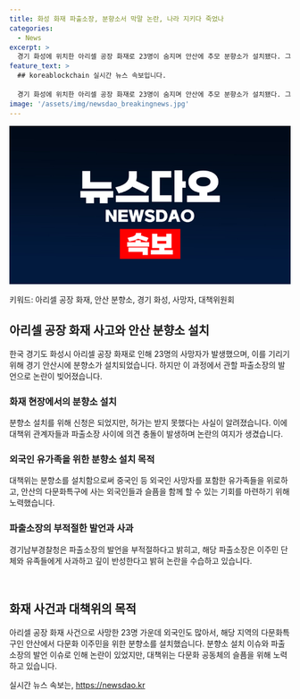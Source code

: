 ```yaml
---
title: 화성 화재 파출소장, 분향소서 막말 논란, 나라 지키다 죽었나
categories:
  - News
excerpt: >
  경기 화성에 위치한 아리셀 공장 화재로 23명이 숨지며 안산에 추모 분향소가 설치됐다. 그러나 분향소 설치 과정에서 지자체 허가를 받지 않았다는 이유로 파출소장과 분향소 담당자 간에 갈등이 발생했다. 이에 대책위 관계자들은 공직자의 발언을 비판하며 현장의 분위기가 고조되었다. 경기남부경찰청은 파출소장의 부적절한 발언에 대해 사과하고 반성하고 있다고 밝혔다. 사고의 외국인 피해자를 고려하여 다문화특구인 안산에서 분향소를 설치한 것으로 알려졌다.
feature_text: >
  ## koreablockchain 실시간 뉴스 속보입니다.

  경기 화성에 위치한 아리셀 공장 화재로 23명이 숨지며 안산에 추모 분향소가 설치됐다. 그러나 분향소 설치 과정에서 지자체 허가를 받지 않았다는 이유로 파출소장과 분향소 담당자 간에 갈등이 발생했다. 이에 대책위 관계자들은 공직자의 발언을 비판하며 현장의 분위기가 고조되었다. 경기남부경찰청은 파출소장의 부적절한 발언에 대해 사과하고 반성하고 있다고 밝혔다. 사고의 외국인 피해자를 고려하여 다문화특구인 안산에서 분향소를 설치한 것으로 알려졌다.
image: '/assets/img/newsdao_breakingnews.jpg'
---
```


<p><img src="/assets/img/newsdao_breakingnews.jpg" alt="koreablockchain 속보" /></p>

<p>키워드: 아리셀 공장 화재, 안산 분향소, 경기 화성, 사망자, 대책위원회</p>

<h2 data-ke-size="size26">아리셀 공장 화재 사고와 안산 분향소 설치</h2>

<p>한국 경기도 화성시 아리셀 공장 화재로 인해 23명의 사망자가 발생했으며, 이를 기리기 위해 경기 안산시에 분향소가 설치되었습니다. 하지만 이 과정에서 관할 파출소장의 발언으로 논란이 빚어졌습니다.</p>

<h3>화재 현장에서의 분향소 설치</h3>

<p>분향소 설치를 위해 신청은 되었지만, 허가는 받지 못했다는 사실이 알려졌습니다. 이에 대책위 관계자들과 파출소장 사이에 의견 충돌이 발생하며 논란의 여지가 생겼습니다.</p>

<h3>외국인 유가족을 위한 분향소 설치 목적</h3>

<p>대책위는 분향소를 설치함으로써 중국인 등 외국인 사망자를 포함한 유가족들을 위로하고, 안산의 다문화특구에 사는 외국인들과 슬픔을 함께 할 수 있는 기회를 마련하기 위해 노력했습니다.</p>

<h3>파출소장의 부적절한 발언과 사과</h3>

<p>경기남부경찰청은 파출소장의 발언을 부적절하다고 밝히고, 해당 파출소장은 이주민 단체와 유족들에게 사과하고 깊이 반성한다고 밝혀 논란을 수습하고 있습니다.</p>

<p data-ke-size="size16">&nbsp;</p>

<h2 data-ke-size="size26">화재 사건과 대책위의 목적</h2>

<p>아리셀 공장 화재 사건으로 사망한 23명 가운데 외국인도 많아서, 해당 지역의 다문화특구인 안산에서 다문화 이주민을 위한 분향소를 설치했습니다. 분향소 설치 이슈와 파출소장의 발언 이슈로 인해 논란이 있었지만, 대책위는 다문화 공동체의 슬픔을 위해 노력하고 있습니다.</p>
실시간 뉴스 속보는, <a href="https://newsdao.kr" rel="dofollow">https://newsdao.kr</a>


